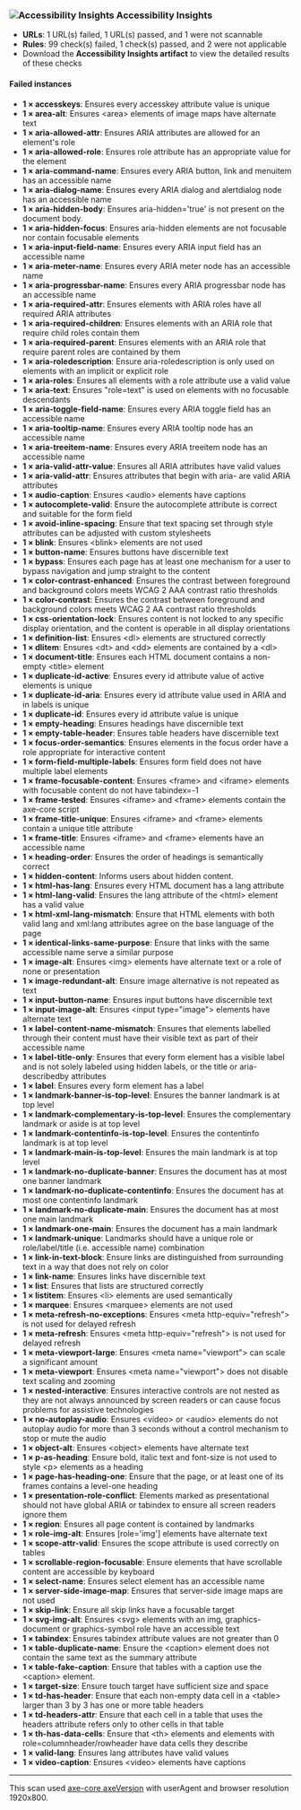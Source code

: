 ### ![Accessibility Insights](https://accessibilityinsights.io/img/a11yinsights-blue.svg) Accessibility Insights
* **URLs**: 1 URL(s) failed, 1 URL(s) passed, and 1 were not scannable
* **Rules**: 99 check(s) failed, 1 check(s) passed, and 2 were not applicable
* Download the **Accessibility Insights artifact** to view the detailed results of these checks
#### Failed instances
* **1 × accesskeys**:  Ensures every accesskey attribute value is unique
* **1 × area-alt**:  Ensures \<area> elements of image maps have alternate text
* **1 × aria-allowed-attr**:  Ensures ARIA attributes are allowed for an element's role
* **1 × aria-allowed-role**:  Ensures role attribute has an appropriate value for the element
* **1 × aria-command-name**:  Ensures every ARIA button, link and menuitem has an accessible name
* **1 × aria-dialog-name**:  Ensures every ARIA dialog and alertdialog node has an accessible name
* **1 × aria-hidden-body**:  Ensures aria-hidden='true' is not present on the document body.
* **1 × aria-hidden-focus**:  Ensures aria-hidden elements are not focusable nor contain focusable elements
* **1 × aria-input-field-name**:  Ensures every ARIA input field has an accessible name
* **1 × aria-meter-name**:  Ensures every ARIA meter node has an accessible name
* **1 × aria-progressbar-name**:  Ensures every ARIA progressbar node has an accessible name
* **1 × aria-required-attr**:  Ensures elements with ARIA roles have all required ARIA attributes
* **1 × aria-required-children**:  Ensures elements with an ARIA role that require child roles contain them
* **1 × aria-required-parent**:  Ensures elements with an ARIA role that require parent roles are contained by them
* **1 × aria-roledescription**:  Ensure aria-roledescription is only used on elements with an implicit or explicit role
* **1 × aria-roles**:  Ensures all elements with a role attribute use a valid value
* **1 × aria-text**:  Ensures "role=text" is used on elements with no focusable descendants
* **1 × aria-toggle-field-name**:  Ensures every ARIA toggle field has an accessible name
* **1 × aria-tooltip-name**:  Ensures every ARIA tooltip node has an accessible name
* **1 × aria-treeitem-name**:  Ensures every ARIA treeitem node has an accessible name
* **1 × aria-valid-attr-value**:  Ensures all ARIA attributes have valid values
* **1 × aria-valid-attr**:  Ensures attributes that begin with aria- are valid ARIA attributes
* **1 × audio-caption**:  Ensures \<audio> elements have captions
* **1 × autocomplete-valid**:  Ensure the autocomplete attribute is correct and suitable for the form field
* **1 × avoid-inline-spacing**:  Ensure that text spacing set through style attributes can be adjusted with custom stylesheets
* **1 × blink**:  Ensures \<blink> elements are not used
* **1 × button-name**:  Ensures buttons have discernible text
* **1 × bypass**:  Ensures each page has at least one mechanism for a user to bypass navigation and jump straight to the content
* **1 × color-contrast-enhanced**:  Ensures the contrast between foreground and background colors meets WCAG 2 AAA contrast ratio thresholds
* **1 × color-contrast**:  Ensures the contrast between foreground and background colors meets WCAG 2 AA contrast ratio thresholds
* **1 × css-orientation-lock**:  Ensures content is not locked to any specific display orientation, and the content is operable in all display orientations
* **1 × definition-list**:  Ensures \<dl> elements are structured correctly
* **1 × dlitem**:  Ensures \<dt> and \<dd> elements are contained by a \<dl>
* **1 × document-title**:  Ensures each HTML document contains a non-empty \<title> element
* **1 × duplicate-id-active**:  Ensures every id attribute value of active elements is unique
* **1 × duplicate-id-aria**:  Ensures every id attribute value used in ARIA and in labels is unique
* **1 × duplicate-id**:  Ensures every id attribute value is unique
* **1 × empty-heading**:  Ensures headings have discernible text
* **1 × empty-table-header**:  Ensures table headers have discernible text
* **1 × focus-order-semantics**:  Ensures elements in the focus order have a role appropriate for interactive content
* **1 × form-field-multiple-labels**:  Ensures form field does not have multiple label elements
* **1 × frame-focusable-content**:  Ensures \<frame> and \<iframe> elements with focusable content do not have tabindex=-1
* **1 × frame-tested**:  Ensures \<iframe> and \<frame> elements contain the axe-core script
* **1 × frame-title-unique**:  Ensures \<iframe> and \<frame> elements contain a unique title attribute
* **1 × frame-title**:  Ensures \<iframe> and \<frame> elements have an accessible name
* **1 × heading-order**:  Ensures the order of headings is semantically correct
* **1 × hidden-content**:  Informs users about hidden content.
* **1 × html-has-lang**:  Ensures every HTML document has a lang attribute
* **1 × html-lang-valid**:  Ensures the lang attribute of the \<html> element has a valid value
* **1 × html-xml-lang-mismatch**:  Ensure that HTML elements with both valid lang and xml:lang attributes agree on the base language of the page
* **1 × identical-links-same-purpose**:  Ensure that links with the same accessible name serve a similar purpose
* **1 × image-alt**:  Ensures \<img> elements have alternate text or a role of none or presentation
* **1 × image-redundant-alt**:  Ensure image alternative is not repeated as text
* **1 × input-button-name**:  Ensures input buttons have discernible text
* **1 × input-image-alt**:  Ensures \<input type="image"> elements have alternate text
* **1 × label-content-name-mismatch**:  Ensures that elements labelled through their content must have their visible text as part of their accessible name
* **1 × label-title-only**:  Ensures that every form element has a visible label and is not solely labeled using hidden labels, or the title or aria-describedby attributes
* **1 × label**:  Ensures every form element has a label
* **1 × landmark-banner-is-top-level**:  Ensures the banner landmark is at top level
* **1 × landmark-complementary-is-top-level**:  Ensures the complementary landmark or aside is at top level
* **1 × landmark-contentinfo-is-top-level**:  Ensures the contentinfo landmark is at top level
* **1 × landmark-main-is-top-level**:  Ensures the main landmark is at top level
* **1 × landmark-no-duplicate-banner**:  Ensures the document has at most one banner landmark
* **1 × landmark-no-duplicate-contentinfo**:  Ensures the document has at most one contentinfo landmark
* **1 × landmark-no-duplicate-main**:  Ensures the document has at most one main landmark
* **1 × landmark-one-main**:  Ensures the document has a main landmark
* **1 × landmark-unique**:  Landmarks should have a unique role or role/label/title (i.e. accessible name) combination
* **1 × link-in-text-block**:  Ensure links are distinguished from surrounding text in a way that does not rely on color
* **1 × link-name**:  Ensures links have discernible text
* **1 × list**:  Ensures that lists are structured correctly
* **1 × listitem**:  Ensures \<li> elements are used semantically
* **1 × marquee**:  Ensures \<marquee> elements are not used
* **1 × meta-refresh-no-exceptions**:  Ensures \<meta http-equiv="refresh"> is not used for delayed refresh
* **1 × meta-refresh**:  Ensures \<meta http-equiv="refresh"> is not used for delayed refresh
* **1 × meta-viewport-large**:  Ensures \<meta name="viewport"> can scale a significant amount
* **1 × meta-viewport**:  Ensures \<meta name="viewport"> does not disable text scaling and zooming
* **1 × nested-interactive**:  Ensures interactive controls are not nested as they are not always announced by screen readers or can cause focus problems for assistive technologies
* **1 × no-autoplay-audio**:  Ensures \<video> or \<audio> elements do not autoplay audio for more than 3 seconds without a control mechanism to stop or mute the audio
* **1 × object-alt**:  Ensures \<object> elements have alternate text
* **1 × p-as-heading**:  Ensure bold, italic text and font-size is not used to style \<p> elements as a heading
* **1 × page-has-heading-one**:  Ensure that the page, or at least one of its frames contains a level-one heading
* **1 × presentation-role-conflict**:  Elements marked as presentational should not have global ARIA or tabindex to ensure all screen readers ignore them
* **1 × region**:  Ensures all page content is contained by landmarks
* **1 × role-img-alt**:  Ensures [role='img'] elements have alternate text
* **1 × scope-attr-valid**:  Ensures the scope attribute is used correctly on tables
* **1 × scrollable-region-focusable**:  Ensure elements that have scrollable content are accessible by keyboard
* **1 × select-name**:  Ensures select element has an accessible name
* **1 × server-side-image-map**:  Ensures that server-side image maps are not used
* **1 × skip-link**:  Ensure all skip links have a focusable target
* **1 × svg-img-alt**:  Ensures \<svg> elements with an img, graphics-document or graphics-symbol role have an accessible text
* **1 × tabindex**:  Ensures tabindex attribute values are not greater than 0
* **1 × table-duplicate-name**:  Ensure the \<caption> element does not contain the same text as the summary attribute
* **1 × table-fake-caption**:  Ensure that tables with a caption use the \<caption> element.
* **1 × target-size**:  Ensure touch target have sufficient size and space
* **1 × td-has-header**:  Ensure that each non-empty data cell in a \<table> larger than 3 by 3  has one or more table headers
* **1 × td-headers-attr**:  Ensure that each cell in a table that uses the headers attribute refers only to other cells in that table
* **1 × th-has-data-cells**:  Ensure that \<th> elements and elements with role=columnheader/rowheader have data cells they describe
* **1 × valid-lang**:  Ensures lang attributes have valid values
* **1 × video-caption**:  Ensures \<video> elements have captions

---
This scan used [axe-core axeVersion](https://github.com/dequelabs/axe-core/releases/tag/vaxeVersion) with userAgent and browser resolution 1920x800.